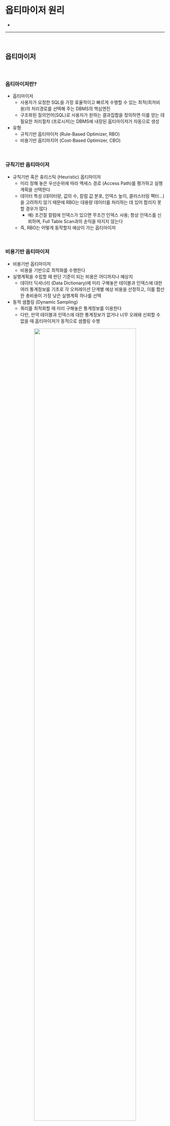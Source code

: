 # 옵티마이저 원리
> 
* 

<hr>
<br>

## 옵티마이저
#### 

<br>

### 옵티마이저란?
* 옵티마이저
  * 사용자가 요청한 SQL을 가장 효율적이고 빠르게 수행할 수 있는 최적(최저비용)의 처리경로를 선택해 주는 DBMS의 핵심엔진
  * 구조화된 질의언어(SQL)로 사용자가 원하는 결과집합을 정의하면 이를 얻는 데 필요한 처리절차 (프로시저)는 DBMS에 내장된 옵티마이저가 자동으로 생성
* 유형
  * 규칙기반 옵티마이저 (Rule-Based Optimizer, RBO)
  * 비용기반 옵티마지어 (Cost-Based Optimizer, CBO)

<br>

### 규칙기반 옵티마이저
* 규칙기반 혹은 휴리스틱 (Heuristic) 옵티마이저
  * 미리 정해 놓은 우선순위에 따라 액세스 경로 (Access Path)를 평가하고 실행계획을 선택한다
  * 데이터 특성 (데이터량, 값의 수, 칼럼 값 분포, 인덱스 높이, 클러스터링 팩터...)을 고려하지 않기 때문에 RBO는 대용량 데이터를 처리하는 데 있어 합리지 못할 경우가 많다
    * 예) 조건절 칼럼에 인덱스가 있으면 무조건 인덱스 사용; 항상 인덱스를 신뢰하며, Full Table Scan과의 손익을 따지지 않는다
  * 즉, RBO는 어떻게 동작할지 예상이 가는 옵티마이저

<br>

### 비용기반 옵티마이저
* 비용기반 옵티마이저
  * 비용을 기반으로 최적화를 수행한다
* 실행계획을 수립할 때 판단 기준이 되는 비용은 어디까지나 예상치
  * 데이터 딕셔너리 (Data Dictionary)에 미리 구해놓은 테이블과 인덱스에 대한 여러 통계정보를 기초로 각 오퍼레이션 단계별 예상 비용을 산정하고, 이를 합산한 총비용이 가장 낮은 실행계획 하나를 선택
* 동적 샘플링 (Dynamic Sampling)
  * 쿼리를 최적화할 때 미리 구해놓은 통계정보를 이용한다
  * 다만, 만약 테이블과 인덱스에 대한 통계정보가 없거나 너무 오래돼 신뢰할 수 없을 때 옵티마이저가 동적으로 샘플링 수행

<div align="center">
  <img width="80%" src="https://github.com/PoSungKim/development_study/assets/37537227/b0eb6d84-1e03-4879-9e8b-870dd920412a">
</div>

* Optimizer
  * Query Transformer
    * 사용자가 던진 SQL을 우선 최적화하기 쉬운 형태로 변환을 시도한다
  * Estimator
    * 쿼리 오퍼레이션 각 단계의 선택도(Selectity), 카디널리티 (Cardinality), 비용 (Cost)을 계산하고, 궁극적으로는 실행계획 전체에 대한 총 비용을 계산
  * Plan Generator
    * 하나의 쿼리를 수행하는 데 있어, 후보군이 될만한 실행계획들을 생성해내는 역할
* 스스로 학습하는 옵티마이저(Self-Learning Optimizer)
  * v$sql, v$sql_plan_statistics, v$sql_plan_statistics_all, v$sql_workarea 등에 SQL 별로 저장된 수많은 런타임 수행 통계를 보면 앞으로 옵티마이저의 발전 방향을 예상 가능
  * 옵티마이저는 지금까지 오브젝트 통계와 시스템 통계로부터 산정한 '예상' 비용만으로 실행계획을 수립했지만 앞으로는 예상치가 빗나갔을 때 이들 런타임 수행 통계를 보고 실행계획을 조정할 수도 있음

<br>

### 옵티마이저 모드 
* 모드 변경 가능 레벨
  * 시스템, 세션, 쿼리
  ```sql
  alter system set optimizer_mode = all_rows; -- 시스템 레벨 변경
  alter session set optmizer_mode = all_rows; -- 세션 레벨 변경
  select /*+ all_rows */ * from t where ...;  -- 쿼리 레벨 변경
  ```
* 모드
  * rule --> RBO
    * RBO 모드
  * all_rows --> CBO
    * 쿼리 최종 결과집합을 끝까지 Fetch하는 것을 전제로, 시스템 리소스 (I/O, CPU, 메모리 등)를 가장 적게 사용하는 실행계획 선택
    * DML 문장은 일부 데이터만 가공하고 멈출 수 없으므로 옵티마이저 모드에 상관없이 항상 all_rows 모드로 작동
      * select 문장도 union, minus 같은 집합(set) 연산자나 for update절을 사용하면 all_rows 모드로 작동
  * first_rows --> RBO + CBO
    * 전체 결과집합 중 일부 로우만 Fetch하다가 멈추는 것을 전제로, 가장 빠른 응답 속도를 낼 수 있는 실행계획을 선택
    * 사용자가 만약 끝까지 Fetch한다면, 오히려 더 많은 리소스를 사용하고 전체 수행 속도도 느려질 수 있다
    * 비용과 규칙을 혼합한 옵티마이저이기 때문에, 규칙에 따르다보면, 손익분기점 (Table Full Scan vs Index Full Scan)을 고려하지 못하고, 무조건 Index Full Scan을 탈 수가 있다
    ```sql
    -- TABLE ACCESS FULL
    select /*+ all_rows */ * from t_emp
    where  sal >= 5000
    order by empno, no;
    ```
    ```sql
    -- INDEX FULL SCAN > TABLE ACCESS BY INDEX ROWID
    select /*+ first_rows */ * from t_emp
    where  sal >= 5000
    order by empno, no;
    ```
  * first_rows_n --> CBO
    * 사용자가 처음 n개 로우만 Fetch하는 것을 전제로, 가장 빠른 응답 속도를 낼 수 있는 실행계획을 선택
    * 세팅 방법
      ```sql
      alter session set optimizer_mode = first_rows_100 -- first_rows_1, first_rows_10, first_rows_100, first_rows_1000
      ``` 
      ```sql
      select /*+ first_rows(100) */ * from t where ...;
      ```
    * CBO이기 때문에, 읽을 데이터가 적을 때는 인덱스, 읽을 데이터가 많을 때는 테이블
      ```sql
      -- Index Full Scan > Table Access By Index Rowid
      select /*+ first_rows(10) */ * from t_emp
      where  sal >= 2000
      order by empno, no;
      ```
      ```sql
      -- Table Access Full > Sort Order By
      select /*+ first_rows(100) */ * from t_emp
      where  sal >= 2000
      order by empno, no;
      ```  
  * CHOOSE
    * 액세스되는 테이블 중 적어도 하나에 통계정보가 있다면 CBO, 그중에서도 all_rows 모드를 선택; 어느 테이블에도 통계정보가 없으면 RBO 선택
* 옵티마이저 모드 선택
  * 과거의 컨벤션 
    * OLTP : first_rows
    * OLAP : all_rows
  * 요즘의 컨벤션
    * OLTP : all_rows
    * OLAP : all_rows
  * OLTP가 all_rows로 바뀐 이유
    * 요즘은 오픈 커서를 사용하지 않고, rownum 등을 활용하여 페이징처리 한다
    * 페이징처리는 전체 결과집합에서 특정 건수만 fetch하는게 아니라, 전체결과집합 자체를 작게 만들어서 모두 fetch하는 형태이기 때문에 all_rows가 적합하다

<br>
<hr>
<br>

## 옵티마이저 행동에 영향을 미치는 요소
#### 

<br>

### SQL과 연산자 형태
* 동일한 결과집합을 갖는 SQL이더라도, 작성된 형태 또는 사용한 연산자 (=, in, like, between, 부등호 등)를 사용했는지에 따라 영향도가 있을 수 있다

<br>

### 인덱스, IOT, 클러스터링, 파티셔닝, MV 등 옵티마이징 팩터
* 동일한 쿼리더라도, 구성도에 따라 실행계획과 성능이 크게 달라진다

<br>

### 제약 설정 : PK, FK, Not Null, Check
* 데이터베이스가 논리적으로 의미 있는 자료만을 포함하도록 하는 데이터 무결성 규칙
  * 개체 무결성 (Entity Integrity)
  * 참조 무결성 (Referential Integrity)
  * 도메인 무결성 (Domain Integrity)
  * 사용자 정의 무결성 (또는 업무 제약 조건) 
* PK 제약과 옵티마이저

  ```sql
  select sum(주문수량), sum(주문금액), count(*), count(distinct 고객번호)
  from   주문
  where  고객번호 in (select 고객번호 from 고객
                    where  가입일자 >= trunc(add_months(sysdate, -12))
  and    주문일자 <= trunc(add_months(sysdate, -1));  
  ```
  
  * 서브쿼리 Unnesting, 수정 가능 조인 뷰 (Updatable Join View)
* FK 제약과 옵티마이저
  * 조인 제거 (Join Elimination), Reference 파티셔닝
* Not Null 제약과 옵티마이저

  ```sql
  select deptno, count(*) from emp group by deptno;
  ```
  
  * deptno 칼럼이 Not Null이고 Index가 있다면, Index Full Scan 혹은 Index Fast Full Scan
  * deptno 칼럼이 Not Null이 아니면, Table Full Scan
* Check 제약과 옵티마이저

  ```sql
  alter table emp modify sal check (sal <= 5000);
  ```
  ```sql
  select * from emp where sal > 5000;
  ```
  ```
  Rows   Row Source Operation
  ----   -------------------------------------------
  0      FILTER
  1        TABLE ACCESS FULL EMP
  ```

<br>

### 옵티마이저 힌트
* 옵티마이저는 아래와 같은 경우가 아니면 힌트를 가장 우선적으로 따른다
  * 문법적으로 맞지 않게 힌트를 기술
  * 잘못된 참조 사용 (없는 테이블이나 별칭)
  * 의미적으로 맞지 않게 힌트를 기술 (unnest와 push_subq 함께 사용)
  * 논리적으로 불가능한 액세스 경로 (등치조건인데 Hash Join 유도, Nullable 칼럼에 인덱스를 통한 전체 건수 count 유도)
  * 버그
* 옵티마지어는 기본적으로 힌트의 내용을 먼저 따르고 남은 부분만을 자신의 판단에 따라 최적화한다

  ```sql
  select /*+ ordered */ count(*)
  from   t1, t2, t3, t4, t5
  where  t1.a = ...;
  ```

<br>

### 통계정보 : 오브젝트 통계, 시스템 통계
* CBO의 모든 판단 기준은 통계정보

<br>

### 옵티마이저 관련 파라미터
* 모든 조건이 동일하나, 오라클 버전을 업그레이드하면 옵티마이저가 다르게 작동할 수 있다
* 옵티마지어 관련 파라미터 

  ```sql
  select name, value, isdefault, default_value
  from   v$sys_optimizer_env;
  ```
  
  ```sql
  alter system set optimizer_features_enable = "9.2.0.4";
  ```

<br>

### DBMS 버전과 종류
* 같은 SQL도 DBMS 종류 (Oracle, SQL Server, Sybase, DB2)에 따라 내부적으로 처리하는 방식이 다르다

  ```sql
  select max(empno) from emp;
  ```
  
  ```sql
  select min(empno) mn, max(empno) mx from emp;
  ```

* M쪽 집합을 기준으로 1쪽 집합과 Outer조인하면 결과 건수는 M쪽 힙합으로 고정된다
  * 조인 조인 외에 어디에도 1쪽 집합을 참조하지 않는다면 1쪽 집합과는 조인 액세스를 하지 않아도 된다
    * 1쪽 테이블 조인 칼럼에 PK가 설정돼 있어야 하는 조건이 붙는다
  * 이런 기능이 Join Elimination, Table Elimination

  ```sql
  select e.empno, e.ename, e.sal, e.hiredate
  from   emp e, dept d
  where  d.deptno(+) = e.deptno;
  ```

  ```
  Rows   Row Source Operation
  ----   -------------------------------------------
  14     TABLE ACCESS FULL EMP
  ```
  
<br>
<hr>
<br>

## 옵티마이저의 한계
#### 옵티마이저가 절대 완벽할 수 없으며, 여러 가지 제약과 한계점들을 극복하며 발전해 나가는 과정 속에 있다

<br>

### 자동 튜닝 옵티마이저
* 온라인 (런타임) 옵티마이저 vs 오프라인 (자동 튜닝) 옵티마이저
  * 온라인 : 보통 아는 옵티마이저
  * 오프라인 : 통계를 분석하고, SQL 프로파일링 (Profiling)을 실시하며, 액세스 경로 및 SQL 구조 분석을 통해 SQL 튜닝 실시
* 자동 튜닝 옵티마이저는 동적 샘플링을 통해 부가적인 정보를 수집하고,부분적인 실행을 통해 에측치를 검증함으로써 잘못된 정보를 조정한다
  * 다만, 런타임 오티마이저보다 보다 긴 시간 (10분 정도)가 소요되기 때문에, OLTP 환경에서는 도입되기 어렵다

<br>

### 부족한 옵티마이징 팩터
* 옵티마이저는 주어진 환경에서 최선을 다할 뿐 적절한 옵티마이징 팩터를 제공하는 것은 개발자의 몫

<br>

### 부정확한 통계
* 현실적으로 100% 정확한 통계를 유지하기는 어렵다
  * 샘플링 방식, 칼럼 분포도, 통계 수집 주기 등 고려 필요
  
<br>

### 히스토그램의 한계
* 히스토그램 버킷 개수가 254개까지만 허용된다는 점도 옵티마이저에겐 중요한 제약사항
  * 높이균형 (height-balanced) 히스토그램을 사용하게 되므로 발생 빈도가 낮은 값들 (non-popular value)에 대한 정확한 분포를 반영할 수 없다

<br>

### 바인드 변수 사용 시 균등분포 가정
* 칼럼 히스토그램이 잇으면 옵티마이저가 그것을 가지고 조건절에 대한 선택도를 구한다
* 다만, 바인드 변수를 사용한 SQL에서는 옵티미이저가 균등분포를 가정하고 계산하기 때문에 무용지물이 된다
* 특히, OLTP 환경에서는 라이브러리 캐시를 피하기 위해 바인드 벼수를 적극 사용하는 것이 필수 권고사항이기 때문에, 바인드 변수를 사용해야 한다 

<br>

### 결합 선택도 산정의 어려움
* 조건절 칼럼이 서로 상관관계에 있으면 정확한 데이터 분포와 카디널리티를 산정하기 어렵다
  ```sql
  select * from 사원 where 직급 = '부장' and 연봉 >= 5000;
  ```
* 통계
  * 직급
    * 부장, 과장, 대리, 사원 (25%)
  * 연봉
    * >= 5000 (10%)
  * 추정치
    * 상단 쿼리의 조건에 부합하는 사원 수를 25(1000 * 0.25 * 0.1)명으로 추정한다
  * 실제값
    * 연봉 5000만원 이상의 사원들은 모두 부장으로 실제로는 10(1000 * 0.1)명이었다
* 고민 포인트
  * 조합이 기하급수적으로 증가하기 때문에 모든 칼럼 간 상관관계와 결합 선택도를 미리 저장하는 것은 불가능하다
  * 다만, 11g부터는 사용자가 지정한 칼럼들에 대해 결합 선택도를 미리 수집해 두는 기능을 제공하기 시작했다

<br>

### 비현실적인 가정
* 비현실적 가정 예시
  * Single Block I/O와 Multiblock I/O 비용을 같게 평가
  * 다른 세션이나 다른 쿼리문에 의해 데이터 블록들이 이미 버퍼 캐시에 캐싱돼 있을 가능성을 배제
* 보정 파라미터
  * optimizer_index_caching
  * optimizer_index_cost_adj

<br>

### 규칙에 의존하는 CBO
* 비용기반 옵티마이저라 하더라도 부분적으로 규칙에 의존한다
  * 원격 (remote) 테이블이나 External 테이블에 대해서는 카디널리티, 평균 행 길이, 블록 수, 그리고 각종 인덱스 관련 통계항목들에 대해 고정된 상수 값을 사용한다
  * 옵티마이저 모드를 first_rows로 설정했을 때, order by 소트를 ㅐ체할 인덱스가 있으면 무조건 인덱스를 사용하는 것도 좋은 예시
* 알파벳순 인덱스 선택 규칙
  * t_x01, t_x02의 예상 비용이 동일하다면, 옵티마이저는 이름순으로 t_x01을 택한다
  ```sql
  create table t
  as
  select rownum a, rownum b from dual
  connect by level <= 10000;

  create index t_x01 on t(a);

  create index t_x02 on t(b);

  exec dbms_stats.gather_table_stats(user, 't');
  ```
  ```sql
  set autotrace traceonly exp
  select * from t where a = 1 and b = 1;
  ```
  ```
  Id     Operation
  ----   -------------------------------------------
  0      SELECT STATEMENT
  1        TABLE ACCESS BY INDEX ROWID (T)
  2          INDEX RANGE SCAN (T_X01)
  ```
  ```sql
  alter index t_x01 rename to t_x03;
  select * from t where a = 1 and b = 1;
  ```
  ```
  Id     Operation
  ----   -------------------------------------------
  0      SELECT STATEMENT
  1        TABLE ACCESS BY INDEX ROWID (T)
  2          INDEX RANGE SCAN (T_X02)
  ```
  * ORDER_PK, ORDER_N01의 예상 비용이 동일하다면, 옵티마이저는 이름순으로 ORDER_N01을 택한다
  ```
  ORDER_PK : 고객번호 + 주문일자
  ORDER_N01 : 고객번호 + 배송일자
  ```
  ```sql
  where 고객번호 = :cust_no
  and   주문일자 = :ord_dt
  ```

<br>

### 하드웨어 성능 특성 
* 옵티마이저는 기본적으로 옵티마이저 개발팀이 사용한 하드웨어 사양에 맞추져 있다
  * 따라서, 실제 운영 시스템의 하드웨어 사양이 그것과 다를 때 옵티마이저가 잘못된 실행계획을 수립할 가능성이 높아진다
* 이를 해결하고자, 오라클 i9부터 시스템 통계를 수집하는 기능이 도입되었다
* 동적 실시간 최적화 (Dynamic Runtime Optimizations)
  * 하드웨어 성능 특성을 반영한 실행계획을 수립하더라도, 쿼리가 수행되는 당시의 시스템 부하 정도에 따라서 최적이 아닐 수 있다
  * 따라서, 시스템 부하에 따라 실행전략을 동적으로 조정하는 최적화 기법이 도입되고 있다
    * 쿼리가 수행되는 시점의 시스템 상태에 따라 하드웨어 리소스(CPU와 메모리)를 적절히 배분해 주는 것에 있다
    * 예시)
      * 시스템 부하 정도에 따라 병렬 쿼리의 프로세스 개수를 오라클이 동적으로 조절해 주는 기능
      * 9i부터 PGA 메모리 크기를 자동으로 조절해 주는 기능
      * 10g부터 SGA를 구성하는 서브 메모리 영역을 자동으로 조절해 주는 기능
  * 쿼리 최적화 : 단일 SQL문 성능 최적화
  * 동적 실시간 최적화 : 수많은 SQL이 동시에 수행되는 환경에서 시스템 전체 최적화

<br>
<hr>
<br>

## 통계정보 I
#### 실행계획을 수립할 때 CBO는 SQL 문장에서 액세스할 데이터 특성을 고려하기 위해 통계를 이용한다

<br>

### 테이블 통계
```sql
analyze table emp compute statistics for TABLE;
analyze table emp estimate statistics sample 5000 rows for TABLE;
analyze table emp estimate statistics sample 50 precent for TABLE;
```
* compute : 전수조사
* estimate : 표본조사

<br>

### 인덱스 통계 
* 기존 인덱스 및 테이블 케이스)
```sql
analyze INDEX emp_pk compute statistics;
analyze table emp compute statistics for ALL INDEXES;
analyze table emp compute statistics for TABLE for ALL INDEXES;

select *
from   dba_tables
where  owner = 'SCOTT'
and    table_name = 'EMP;
```
* 최초 생성 및 재성생 케이스)
```sql
create index emp_ename_idx on emp(ename) COMPUTE STATISTICS;
alter  index emp_ename_idx rebuild COMPUTE STATISTICS;

select *
from   dba_tables
where  owner = 'SCOTT'
and    table_name = 'EMP
and    index_name = 'EMP_PK';
```

<br>

### 칼럼 통계 
```sql
analyze table emp compute statistics for ALL COLUMNS SIZE 254;
analyze table emp compute statistics for COLUMNS ENAME SIZE 10, SAL SIZE 20;
analyze table emp compute statistics for COLUMNS SIZE 20 ENAME, SAL, HIREDATE;
```
```sql
analyze table emp compute statistics
for table
for all indexes
for all indexed columns size 254;
```
```sql
select *
from   dba_tables
where  owner = 'SCOTT'
and    table_name = 'EMP
and    index_name = 'EMP_PK';
```
 
<br>

### 시스템 통계
* 시스템 통계를 제대로 활용하려면 Workload 시스템 통계가 바람직하지만, 이를 수집하기 어려운 환경에서는 NoWorkLoad 시스템 통계를 사용한다
  * Workload 시스템 통계 : 실제 애플리케이션에서 발생하는 부하를 기준으로 각 항목의 통계치 측정
  * NoWorkLoad 시스템 통계 : 모든 데이터파일 중에서 오라클이 무작위로 I/O를 발생시켜 통계 수집
  * 즉, Workload/NoWorkLoad 시스템 통계 : 모두 시스템 부하가 있는 상태에서 수집되는 것이 바람직
* 항목
  * CPU 속도
  * 평균적인 Single Block I/O 속도
  * 평균적인 Multiblock I/O 속도
  * 평균적인 Multiblock I/O 속도
  * I/O 서브시스템의 최대 처리량 (Throughput)
  * 병렬 Slave의 평균적인 처리량 (Throughput)
  ```sql
  select sname, pname, pval1, pval2 from sys.aux_stats$;
  ```
* Workload 시스템 통계
  * 9i에서 도입된 Workload 시스템 통계 : 애플리케이션으로부터 일정 시간 동안 발생한 시스템 부하를 측정/보관함으로써 그 특성을 최적화 과정에 반영할 수 있게 한 기능
  * Workload 시스템 통계 수집 전략이 중요
    * 대표성 있는 시간대를 선택해 현 운영 서버에서 실제로 수집한 시스템 통계를 테스트 서버로 Export/Import 하고서 개발을 진행하면 된다

| 통계항목 | 설명                                                                                |
|----------|-------------------------------------------------------------------------------------|
| cpuspeed | 현재 시스템에서 단일 CPU가 초당 수행할 수 있는 표준 오퍼레이션 개수 (단위: 백만/초) |
| sreadtim | 평균적인 Single Block I/O 속도 (단위: ms = 1/1000초)                                |
| mreadtim | 평균적인 Multiblock I/O 속도 (단위: ms = 1/1000초)                                  |
| mbrc     | Multiblock I/O 방식을 사용할 때 평균적으로 읽은 블록 수                             |
| maxthr   | I/O 서브시스템의 최대 처리량 (단위: 바이트/초)                                      |
| slavethr | 병렬 Slave의 평균적인 처리량(단위: 바이트/초)                                       |

* NoWorkload 시스템 통계
  * Workload 시스템 통계가 수집되기 전까지 반영되는 NoWorkload 시스템 통계의 추정값
    * cpuspeed = cpuspeednw
    * mbrc = db_file_multiblock_read_count
    * sreadtim = ioseektim + db_block_size / iotfrspeed
    * mreadtim = ioseektim + mbrc * db_block_size / iotfrspeed
   
| 통계항목   | 기본 값                             | 설명                                                                                                                                                                                                                                                                    |
|------------|-------------------------------------|-------------------------------------------------------------------------------------------------------------------------------------------------------------------------------------------------------------------------------------------------------------------------|
| cpuspeednw | 데이터베이스 최초 기동 시 측정된 값 | NoWorkload 상태에서 측정된 CPU 속도 (단위: Millions/sec)                                                                                                                                                                                                                |
| ioseektim  | 10ms                                | I/O Seek Time을 뜻하며 데이터를 읽으려고 디스크 헤드(head)를 옮기는 데 걸리는 시간을 나타낸다. 대개 5~15 ms의 수치를 보이며, 디스크 회전 속도와 디스크 또는 RAID 스팩에 따라 달라진다. <br><br>io seek time = seek time + latency time + operating system overhead time |
| iotfrspeed | 4096 bytes/ms                       | I/O Transfer 속도를 뜻하며, 하나의 OS 프로세스가 I/O 서브시스템으로부터 데이터를 읽는 속도를 나타낸다. 이 값은 초당 몇 MB에서 수 백 MB까지 아주 다양하다.                                                                                                               |


<br>
<hr>
<br>

## 카디널리티
#### 데이터 딕셔너리에 저장된 통계정보를 사용하는 옵티마이저
#### 인덱스, 클러스터 등 옵티마이징 팩터가 동일한 상황에서 CBO 행동에 결정적 영향을 주는 요소는 무엇보다 통계정보

<br>

### 선택도
* 선택도 
  * 전체 대상 레코드 중에서 특정 조건에 의해 선택될 것으로 예상되는 레코드
  ```
  선택도 > 카디널리티 > 비용 > 액세스 방식, 조인 순서, 조인 방법 등 결정
  ```
* 히스토그램 없이 등치 (=) 조건에 대한 선택도 구하는 공식
  ```
  선택도 = 1 / Distinct Value 개수 = 1 / num_distinct
  ```
* 히스토그램 없이 부등호, between 같은 범위검색 조건에 대한 선택도를 구하는 공식 (상수 조건)
  ```
  선택도 = 조건절에서 요청한 값 범위 / 전체 값 범위
  ```
* 값 범위는 칼럼 통계에서 수집된 high_value, low_value, num_distinct 등을 이용해 구한다 (dba_tab_col_statistics)

  | num_rows | num_distict | low_value | high_value |
  |----------|-------------|-----------|------------|
  | 1000000  | 100         | 1         | 1000       |

<br>

### 카디널리티
* 카디널리티
  * 특정 액세스 단계를 거치고 나서 출력될 것으로 예상되는 결과 건수
  ```
  카디널리티 = 총 로우 수 * 선택도
  ```
  * 칼럼 히스토그램 없을 때
  ```
  카디널리티 = 총 로우 수 * 선택도 = num_rows / num_distinct
  ```
* 통계
  * 테이블 통계 (num_rows) : dba_tables, dba_tab_statistics
  * 칼럼 통계 (num_distinct) : dba_tab_columns, dba_tab_col_statistics
* 선택도 및 카디널리티 계산식 테스트
  * 칼럼 히스토그램을 생성하지 않은 상태
    * 히스토그램이 없으므로 평균적인 칼럼 분포를 가정해 정해진 계산식에 따라 선택도와 카디널리티 계산
  * 칼럼 히스토그램이 생성되어 있는 상태
    * 바인드 변수를 사용하지 않은 경우
      * 히스토그램이 있으므로 공식에 의존하지 않고 미리 구해놓은 히스토그램을 이용하여 선택도와 카디널리티 계산
    * 바인드 변수를 사용한 경우
      * 히스토그램이 있더라도바인드 변수를 사용하면 평균적인 분포를 가정해 카디널리티 계산

<br>

### NULL 값을 포함할 때

<br>
<hr>
<br>

## 
#### 

<br>

### 

<br>
<hr>
<br>

